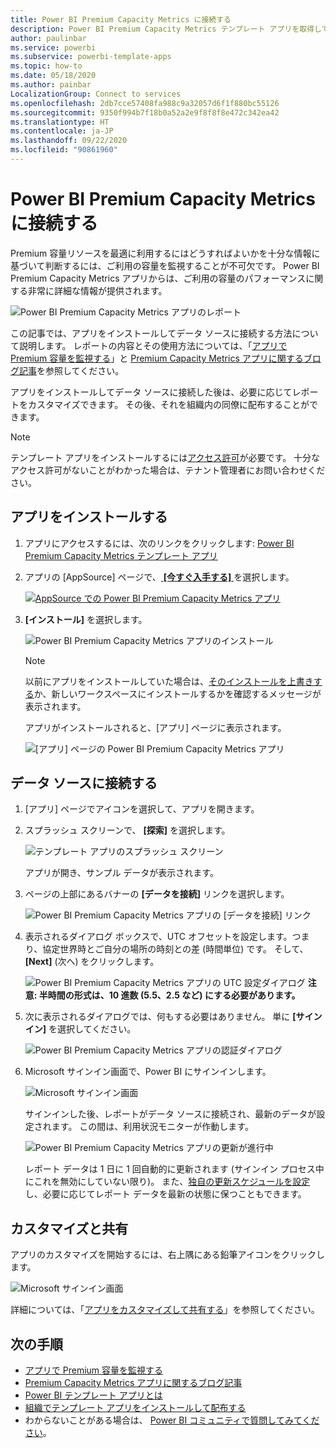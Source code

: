 ```yaml
---
title: Power BI Premium Capacity Metrics に接続する
description: Power BI Premium Capacity Metrics テンプレート アプリを取得してインストールする方法、およびデータに接続する方法
author: paulinbar
ms.service: powerbi
ms.subservice: powerbi-template-apps
ms.topic: how-to
ms.date: 05/18/2020
ms.author: painbar
LocalizationGroup: Connect to services
ms.openlocfilehash: 2db7cce57408fa988c9a32057d6f1f880bc55126
ms.sourcegitcommit: 9350f994b7f18b0a52a2e9f8f8f8e472c342ea42
ms.translationtype: HT
ms.contentlocale: ja-JP
ms.lasthandoff: 09/22/2020
ms.locfileid: "90861960"
---
```

# <a name="connect-to-power-bi-premium-capacity-metrics"></a>Power BI Premium Capacity Metrics に接続する
Premium 容量リソースを最適に利用するにはどうすればよいかを十分な情報に基づいて判断するには、ご利用の容量を監視することが不可欠です。 Power BI Premium Capacity Metrics アプリからは、ご利用の容量のパフォーマンスに関する非常に詳細な情報が提供されます。

![Power BI Premium Capacity Metrics アプリのレポート](media/service-connect-to-pbi-premium-capacity-metrics/service-pbi-premium-capacity-metrics-app-report.png)

この記事では、アプリをインストールしてデータ ソースに接続する方法について説明します。 レポートの内容とその使用方法については、「[アプリで Premium 容量を監視する](../admin/service-admin-premium-monitor-capacity.md)」と [Premium Capacity Metrics アプリに関するブログ記事](https://powerbi.microsoft.com/blog/premium-capacity-metrics-app-new-health-center-with-kpis-to-explore-relevant-metrics-and-steps-to-mitigate-issues/)を参照してください。

アプリをインストールしてデータ ソースに接続した後は、必要に応じてレポートをカスタマイズできます。 その後、それを組織内の同僚に配布することができます。

> [!NOTE]
> テンプレート アプリをインストールするには[アクセス許可](./service-template-apps-install-distribute.md#prerequisites)が必要です。 十分なアクセス許可がないことがわかった場合は、テナント管理者にお問い合わせください。

## <a name="install-the-app"></a>アプリをインストールする

1. アプリにアクセスするには、次のリンクをクリックします: [Power BI Premium Capacity Metrics テンプレート アプリ](https://app.powerbi.com/groups/me/getapps/services/pbi_pcmm.capacity-metrics-dxt)

1. アプリの [AppSource] ページで、[ **[今すぐ入手する]** ](https://app.powerbi.com/groups/me/getapps/services/pbi_pcmm.capacity-metrics-dxt) を選択します。

    [![AppSource での Power BI Premium Capacity Metrics アプリ](media/service-connect-to-pbi-premium-capacity-metrics/service-pbi-premium-capacity-metrics-app-appsource-get-it-now.png)](https://app.powerbi.com/groups/me/getapps/services/pbi_pcmm.capacity-metrics-dxt)

1. **[インストール]** を選択します。 

    ![Power BI Premium Capacity Metrics アプリのインストール](media/service-connect-to-pbi-premium-capacity-metrics/service-pbi-premium-capacity-metric-select-install.png)

    > [!NOTE]
    > 以前にアプリをインストールしていた場合は、[そのインストールを上書きする](./service-template-apps-install-distribute.md#update-a-template-app)か、新しいワークスペースにインストールするかを確認するメッセージが表示されます。

    アプリがインストールされると、[アプリ] ページに表示されます。

   ![[アプリ] ページの Power BI Premium Capacity Metrics アプリ](media/service-connect-to-pbi-premium-capacity-metrics/service-pbi-premium-capacity-metrics-app-apps-page-icon.png)

## <a name="connect-to-data-sources"></a>データ ソースに接続する

1. [アプリ] ページでアイコンを選択して、アプリを開きます。

1. スプラッシュ スクリーンで、 **[探索]** を選択します。

   ![テンプレート アプリのスプラッシュ スクリーン](media/service-connect-to-pbi-premium-capacity-metrics/service-pbi-premium-capacity-metrics-app-splash-screen.png)

   アプリが開き、サンプル データが表示されます。

1. ページの上部にあるバナーの **[データを接続]** リンクを選択します。

   ![Power BI Premium Capacity Metrics アプリの [データを接続] リンク](media/service-connect-to-pbi-premium-capacity-metrics/service-pbi-premium-capacity-metrics-app-connect-data.png)

1. 表示されるダイアログ ボックスで、UTC オフセットを設定します。つまり、協定世界時とご自分の場所の時刻との差 (時間単位) です。 そして、 **[Next]** (次へ) をクリックします。
  
   ![Power BI Premium Capacity Metrics アプリの UTC 設定ダイアログ](media/service-connect-to-pbi-premium-capacity-metrics/service-pbi-premium-capacity-metrics-app-setutc-dialog.png)
   **注意: 半時間の形式は、10 進数 (5.5、2.5 など) にする必要があります。**

1. 次に表示されるダイアログでは、何もする必要はありません。 単に **[サインイン]** を選択してください。

   ![Power BI Premium Capacity Metrics アプリの認証ダイアログ](media/service-connect-to-pbi-premium-capacity-metrics/service-pbi-premium-capacity-metrics-app-authentication-dialog.png)

1. Microsoft サインイン画面で、Power BI にサインインします。

   ![Microsoft サインイン画面](media/service-connect-to-pbi-premium-capacity-metrics/service-pbi-premium-capacity-metrics-app-microsoft-login.png)

   サインインした後、レポートがデータ ソースに接続され、最新のデータが設定されます。 この間は、利用状況モニターが作動します。

   ![Power BI Premium Capacity Metrics アプリの更新が進行中](media/service-connect-to-pbi-premium-capacity-metrics/service-pbi-premium-capacity-metrics-app-refresh-monitor.png)

   レポート データは 1 日に 1 回自動的に更新されます (サインイン プロセス中にこれを無効にしていない限り)。 また、[独自の更新スケジュールを設定](./refresh-scheduled-refresh.md)し、必要に応じてレポート データを最新の状態に保つこともできます。

## <a name="customize-and-share"></a>カスタマイズと共有

アプリのカスタマイズを開始するには、右上隅にある鉛筆アイコンをクリックします。

 ![Microsoft サインイン画面](media/service-connect-to-pbi-premium-capacity-metrics/service-pbi-premium-capacity-metrics-app-customize.png)

詳細については、「[アプリをカスタマイズして共有する](./service-template-apps-install-distribute.md#customize-and-share-the-app)」を参照してください。

## <a name="next-steps"></a>次の手順
* [アプリで Premium 容量を監視する](../admin/service-admin-premium-monitor-capacity.md)
* [Premium Capacity Metrics アプリに関するブログ記事](https://powerbi.microsoft.com/blog/premium-capacity-metrics-app-new-health-center-with-kpis-to-explore-relevant-metrics-and-steps-to-mitigate-issues/)
* [Power BI テンプレート アプリとは](./service-template-apps-overview.md)
* [組織でテンプレート アプリをインストールして配布する](./service-template-apps-install-distribute.md)
* わからないことがある場合は、 [Power BI コミュニティで質問してみてください](https://community.powerbi.com/)。